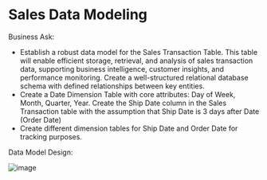 # Sales Data Modeling
Business Ask: 
* Establish a robust data model for the Sales Transaction Table. This table will enable efficient storage, retrieval, and analysis of sales transaction data, supporting business intelligence, customer insights, and performance monitoring. Create a well-structured relational database schema with defined relationships between key entities.
* Create a Date Dimension Table with core attributes: Day of Week, Month, Quarter, Year. Create the Ship Date column in the Sales Transaction table with the assumption that Ship Date is 3 days after Date (Order Date)
* Create different dimension tables for Ship Date and Order Date for tracking purposes.

Data Model Design:  

![image](https://github.com/user-attachments/assets/b27d661a-a58f-497b-a886-7df345e66016)



